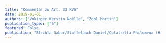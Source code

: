 ```yaml
---
title: "Kommentar zu Art. 33 KVG"
date: 2019-01-01
authors: ["Vokinger Kerstin Noëlle", "Zobl Martin"] 
publication_types: ["6"]
featured: False
publication: "Blechta Gabor/Staffelbach Daniel/Colatrella Philomena (Hrsg.), Basler Kommentar zum Krankenversicherungsgesetz, Basel "
---
```

